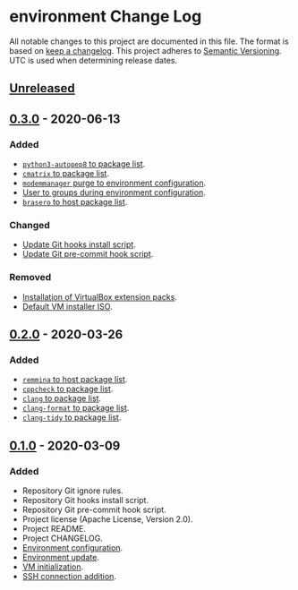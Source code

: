 # environment Change Log
All notable changes to this project are documented in this file.
The format is based on [keep a changelog](https://keepachangelog.com/en/1.0.0/).
This project adheres to [Semantic Versioning](https://semver.org/).
UTC is used when determining release dates.

## [Unreleased](https://github.com/apcountryman/environment/compare/master...develop)

## [0.3.0](https://github.com/apcountryman/environment/compare/0.2.0...0.3.0) - 2020-06-13
### Added
- [`python3-autopep8` to package list](https://github.com/apcountryman/environment/issues/26).
- [`cmatrix` to package list](https://github.com/apcountryman/environment/issues/27).
- [`modemmanager` purge to environment configuration](https://github.com/apcountryman/environment/issues/28).
- [User to groups during environment configuration](https://github.com/apcountryman/environment/issues/29).
- [`brasero` to host package list](https://github.com/apcountryman/environment/issues/43).

### Changed
- [Update Git hooks install script](https://github.com/apcountryman/environment/issues/37).
- [Update Git pre-commit hook script](https://github.com/apcountryman/environment/issues/38).

### Removed
- [Installation of VirtualBox extension packs](https://github.com/apcountryman/environment/issues/30).
- [Default VM installer ISO](https://github.com/apcountryman/environment/issues/33).

## [0.2.0](https://github.com/apcountryman/environment/compare/0.1.0...0.2.0) - 2020-03-26
### Added
- [`remmina` to host package list](https://github.com/apcountryman/environment/issues/14).
- [`cppcheck` to package list](https://github.com/apcountryman/environment/issues/15).
- [`clang` to package list](https://github.com/apcountryman/environment/issues/16).
- [`clang-format` to package list](https://github.com/apcountryman/environment/issues/17).
- [`clang-tidy` to package list](https://github.com/apcountryman/environment/issues/18).

## [0.1.0](https://github.com/apcountryman/environment/compare/0.0.0...0.1.0) - 2020-03-09
### Added
- Repository Git ignore rules.
- Repository Git hooks install script.
- Repository Git pre-commit hook script.
- Project license (Apache License, Version 2.0).
- Project README.
- Project CHANGELOG.
- [Environment configuration](https://github.com/apcountryman/environment/issues/1).
- [Environment update](https://github.com/apcountryman/environment/issues/2).
- [VM initialization](https://github.com/apcountryman/environment/issues/3).
- [SSH connection addition](https://github.com/apcountryman/environment/issues/4).
